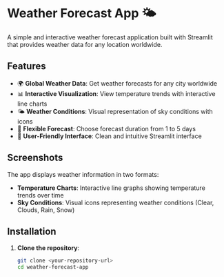 # Weather Forecast App 🌤️

A simple and interactive weather forecast application built with Streamlit that provides weather data for any location worldwide.

## Features

- 🌍 **Global Weather Data**: Get weather forecasts for any city worldwide
- 📊 **Interactive Visualization**: View temperature trends with interactive line charts
- 🌤️ **Weather Conditions**: Visual representation of sky conditions with icons
- 📅 **Flexible Forecast**: Choose forecast duration from 1 to 5 days
- 🎨 **User-Friendly Interface**: Clean and intuitive Streamlit interface

## Screenshots

The app displays weather information in two formats:
- **Temperature Charts**: Interactive line graphs showing temperature trends over time
- **Sky Conditions**: Visual icons representing weather conditions (Clear, Clouds, Rain, Snow)

## Installation

1. **Clone the repository**:
   ```bash
   git clone <your-repository-url>
   cd weather-forecast-app
